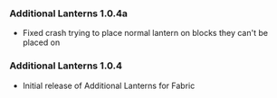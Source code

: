 ### Additional Lanterns 1.0.4a
- Fixed crash trying to place normal lantern on blocks they can't be placed on

### Additional Lanterns 1.0.4
- Initial release of Additional Lanterns for Fabric
